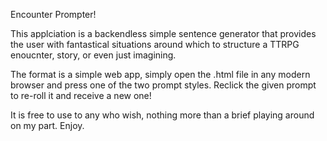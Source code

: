 Encounter Prompter!

This applciation is a backendless simple sentence generator
that provides the user with fantastical situations around which
to structure a TTRPG enoucnter, story, or even just imagining.

The format is a simple web app, simply open the .html file in 
any modern browser and press one of the two prompt styles. Reclick
the given prompt to re-roll it and receive a new one!

It is free to use to any who wish, nothing more than a brief 
playing around on my part. Enjoy.
